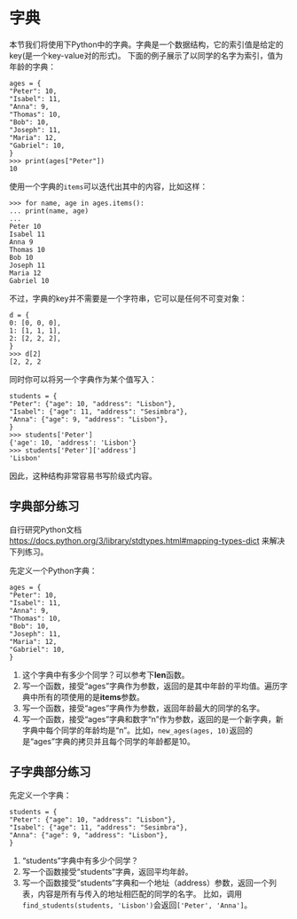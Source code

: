 # 字典

本节我们将使用下Python中的字典。字典是一个数据结构，它的索引值是给定的key(是一个key-value对的形式)。
下面的例子展示了以同学的名字为索引，值为年龄的字典：
```
ages = {
"Peter": 10,
"Isabel": 11,
"Anna": 9,
"Thomas": 10,
"Bob": 10,
"Joseph": 11,
"Maria": 12,
"Gabriel": 10,
}
>>> print(ages["Peter"])
10
```
使用一个字典的`items`可以迭代出其中的内容，比如这样：
```
>>> for name, age in ages.items():
... print(name, age)
...
Peter 10
Isabel 11
Anna 9
Thomas 10
Bob 10
Joseph 11
Maria 12
Gabriel 10
```
不过，字典的key并不需要是一个字符串，它可以是任何不可变对象：
```
d = {
0: [0, 0, 0],
1: [1, 1, 1],
2: [2, 2, 2],
}
>>> d[2]
[2, 2, 2
```
同时你可以将另一个字典作为某个值写入：
```
students = {
"Peter": {"age": 10, "address": "Lisbon"},
"Isabel": {"age": 11, "address": "Sesimbra"},
"Anna": {"age": 9, "address": "Lisbon"},
}
>>> students['Peter']
{'age': 10, 'address': 'Lisbon'}
>>> students['Peter']['address']
'Lisbon'
```
因此，这种结构非常容易书写阶级式内容。

## 字典部分练习

自行研究Python文档 https://docs.python.org/3/library/stdtypes.html#mapping-types-dict 来解决下列练习。

先定义一个Python字典：
```
ages = {
"Peter": 10,
"Isabel": 11,
"Anna": 9,
"Thomas": 10,
"Bob": 10,
"Joseph": 11,
"Maria": 12,
"Gabriel": 10,
}
```

1. 这个字典中有多少个同学？可以参考下**len**函数。
2. 写一个函数，接受“ages”字典作为参数，返回的是其中年龄的平均值。遍历字典中所有的项使用的是**items**参数。
3. 写一个函数，接受“ages”字典作为参数，返回年龄最大的同学的名字。
4. 写一个函数，接受“ages”字典和数字“n”作为参数，返回的是一个新字典，新字典中每个同学的年龄均是“n”。比如，`new_ages(ages, 10)`返回的是“ages”字典的拷贝并且每个同学的年龄都是10。

## 子字典部分练习

先定义一个字典：
```
students = {
"Peter": {"age": 10, "address": "Lisbon"},
"Isabel": {"age": 11, "address": "Sesimbra"},
"Anna": {"age": 9, "address": "Lisbon"},
}
```
1. “students”字典中有多少个同学？
2. 写一个函数接受“students”字典，返回平均年龄。
3. 写一个函数接受“students”字典和一个地址（address）参数，返回一个列表，内容是所有与传入的地址相匹配的同学的名字。
比如，调用`find_students(students, 'Lisbon')`会返回`['Peter', 'Anna']`。


